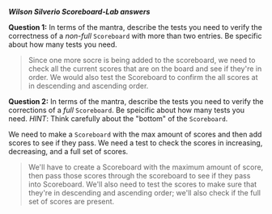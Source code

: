 ***Wilson Silverio Scoreboard-Lab answers***

**Question 1:** In terms of the mantra, describe the tests you need to verify the correctness of a *non-full* `Scoreboard` with more than two entries.  Be specific about how many tests you need.

>Since one more socre is being added to the scoreboard, we need to check all the current scores that are on the board and see if they're in order. We would also test the Scoreboard to confirm the all scores at in descending and ascending order.


**Question 2:** In terms of the mantra, describe the tests you need to verify the corrections of a *full* `Scoreboard`.  Be speicific about how many tests you need.  *HINT*: Think carefully about the "bottom" of the `Scoreboard`.

We need to make a ``Scoreboard`` with the max amount of scores and then add scores to see if they pass. We need a test to check the scores in increasing, decreasing, and a full set of scores.

>We'll have to create a Scoreboard with the maximum amount of score, then pass those scores through the scoreboard to see if they pass into Scoreboard. We'll also need to test the scores to make sure that they're in descending and ascending order; we'll also check if the full set of scores are present.